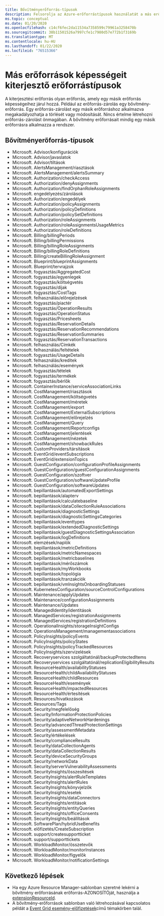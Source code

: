 ```yaml
---
title: Bővítményerőforrás-típusok
description: Felsorolja az Azure-erőforrástípusok használatát a más erőforrástípusok képességeinek bővítésére.
ms.topic: conceptual
ms.date: 01/20/2020
ms.openlocfilehash: c14cf6fec2da11534a7358599c79961a3258470b
ms.sourcegitcommit: 38b11501526a7997cfe1c7980d57e772b1f3169b
ms.translationtype: MT
ms.contentlocale: hu-HU
ms.lasthandoff: 01/22/2020
ms.locfileid: "76515366"
---
```

# <a name="resource-types-that-extend-capabilities-of-other-resources"></a>Más erőforrások képességeit kiterjesztő erőforrástípusok

A kiterjesztési erőforrás olyan erőforrás, amely egy másik erőforrás képességeihez járul hozzá. Például az erőforrás-zárolás egy bővítmény-erőforrás. Egy erőforrás-zárolást egy másik erőforráshoz alkalmazva megakadályozhatja a törlését vagy módosítását. Nincs értelme létrehozni erőforrás-zárolást önmagában. A bővítmény erőforrásait mindig egy másik erőforrásra alkalmazza a rendszer.

## <a name="extension-resource-types"></a>Bővítményerőforrás-típusok

- Microsoft. Advisor/konfigurációk
- Microsoft. Advisor/javaslatok
- Microsoft. Advisor/tiltások
- Microsoft. AlertsManagement/riasztások
- Microsoft. AlertsManagement/alertsSummary
- Microsoft. Authorization/checkAccess
- Microsoft. Authorization/denyAssignments
- Microsoft. Authorization/findOrphanRoleAssignments
- Microsoft. engedélyezés/zárolások
- Microsoft. Authorization/engedélyek
- Microsoft. Authorization/policyAssignments
- Microsoft. Authorization/policyDefinitions
- Microsoft. Authorization/policySetDefinitions
- Microsoft. Authorization/roleAssignments
- Microsoft. Authorization/roleAssignmentsUsageMetrics
- Microsoft. Authorization/roleDefinitions
- Microsoft. Billing/billingPeriods
- Microsoft. Billing/billingPermissions
- Microsoft. Billing/billingRoleAssignments
- Microsoft. Billing/billingRoleDefinitions
- Microsoft. Billing/createBillingRoleAssignment
- Microsoft. Blueprint/blueprintAssignments
- Microsoft. Blueprint/tervrajzok
- Microsoft. fogyasztás/AggregatedCost
- Microsoft. fogyasztás/egyenlegek
- Microsoft. fogyasztás/költségvetés
- Microsoft. fogyasztás/díjak
- Microsoft. fogyasztás/CostTags
- Microsoft. felhasználás/előrejelzések
- Microsoft. fogyasztás/piactér
- Microsoft. fogyasztás/OperationResults
- Microsoft. fogyasztás/OperationStatus
- Microsoft. fogyasztás/Pricesheets
- Microsoft. fogyasztás/ReservationDetails
- Microsoft. fogyasztás/ReservationRecommendations
- Microsoft. fogyasztás/ReservationSummaries
- Microsoft. fogyasztás/ReservationTransactions
- Microsoft. felhasználás/Címkék
- Microsoft. felhasználás/feltételek
- Microsoft. fogyasztás/UsageDetails
- Microsoft. felhasználás/kreditek
- Microsoft. felhasználás/események
- Microsoft. fogyasztás/tételek
- Microsoft. fogyasztás/termékek
- Microsoft. fogyasztás/bérlők
- Microsoft. ContainerInstance/serviceAssociationLinks
- Microsoft. CostManagement/riasztások
- Microsoft. CostManagement/költségvetés
- Microsoft. CostManagement/méretek
- Microsoft. CostManagement/export
- Microsoft. CostManagement/ExternalSubscriptions
- Microsoft. CostManagement/előrejelzés
- Microsoft. CostManagement/Query
- Microsoft. CostManagement/Reportconfigs
- Microsoft. CostManagement/jelentések
- Microsoft. CostManagement/nézetek
- Microsoft. CostManagement/showbackRules
- Microsoft. CustomProviders/társítások
- Microsoft. EventGrid/eventSubscriptions
- Microsoft. EventGrid/extensionTopics
- Microsoft. GuestConfiguration/configurationProfileAssignments
- Microsoft. GuestConfiguration/guestConfigurationAssignments
- Microsoft. GuestConfiguration/szoftver
- Microsoft. GuestConfiguration/softwareUpdateProfile
- Microsoft. GuestConfiguration/softwareUpdates
- Microsoft. bepillantások/automatedExportSettings
- Microsoft. bepillantások/alapterv
- Microsoft. bepillantások/calculatebaseline
- Microsoft. bepillantások/dataCollectionRuleAssociations
- Microsoft. bepillantások/diagnosticSettings
- Microsoft. bepillantások/diagnosticSettingsCategories
- Microsoft. bepillantások/eventtypes
- Microsoft. bepillantások/extendedDiagnosticSettings
- Microsoft. bepillantások/guestDiagnosticSettingsAssociation
- Microsoft. bepillantások/logDefinitions
- Microsoft. elemzések/naplók
- Microsoft. bepillantások/metricDefinitions
- Microsoft. bepillantások/metricNamespaces
- Microsoft. bepillantások/metricbaselines
- Microsoft. bepillantások/mérőszámok
- Microsoft. bepillantások/myWorkbooks
- Microsoft. bepillantások/topológia
- Microsoft. bepillantások/tranzakciók
- Microsoft. bepillantások/vmInsightsOnboardingStatuses
- Microsoft. KubernetesConfiguration/sourceControlConfigurations
- Microsoft. Maintenance/applyUpdates
- Microsoft. Maintenance/configurationAssignments
- Microsoft. Maintenance/Updates
- Microsoft. ManagedIdentity/identitások
- Microsoft. ManagedServices/registrationAssignments
- Microsoft. ManagedServices/registrationDefinitions
- Microsoft. OperationalInsights/storageInsightConfigs
- Microsoft. OperationsManagement/managementassociations
- Microsoft. PolicyInsights/policyEvents
- Microsoft. PolicyInsights/policyStates
- Microsoft. PolicyInsights/policyTrackedResources
- Microsoft. PolicyInsights/szervizelések
- Microsoft. Recoveryservices szolgáltatónál/backupProtectedItems
- Microsoft. Recoveryservices szolgáltatónál/replicationEligibilityResults  
- Microsoft. ResourceHealth/availabilityStatuses
- Microsoft. ResourceHealth/childAvailabilityStatuses
- Microsoft. ResourceHealth/childResources
- Microsoft. ResourceHealth/események
- Microsoft. ResourceHealth/impactedResources
- Microsoft. ResourceHealth/értesítések
- Microsoft. Resources/hivatkozások
- Microsoft. Resources/Tags
- Microsoft. Security/megfelelőség
- Microsoft. Security/InformationProtectionPolicies
- Microsoft. Security/adaptiveNetworkHardenings
- Microsoft. Security/advancedThreatProtectionSettings
- Microsoft. Security/assessmentMetadata
- Microsoft. Security/értékelések
- Microsoft. Security/complianceResults
- Microsoft. Security/dataCollectionAgents
- Microsoft. Security/dataCollectionResults
- Microsoft. Security/deviceSecurityGroups
- Microsoft. Security/networkData
- Microsoft. Security/serverVulnerabilityAssessments
- Microsoft. SecurityInsights/összesítések
- Microsoft. SecurityInsights/alertRuleTemplates
- Microsoft. SecurityInsights/alertRules
- Microsoft. SecurityInsights/könyvjelzők
- Microsoft. SecurityInsights/esetek
- Microsoft. SecurityInsights/dataConnectors
- Microsoft. SecurityInsights/entitások
- Microsoft. SecurityInsights/entityQueries
- Microsoft. SecurityInsights/officeConsents
- Microsoft. SecurityInsights/beállítások
- Microsoft. SoftwarePlan/hybridUseBenefits
- Microsoft. előfizetés/CreateSubscription
- Microsoft. support/createsupportticket
- Microsoft. support/supporttickets
- Microsoft. WorkloadMonitor/összetevők
- Microsoft. WorkloadMonitor/monitorInstances
- Microsoft. WorkloadMonitor/figyelők
- Microsoft. WorkloadMonitor/notificationSettings

## <a name="next-steps"></a>Következő lépések

- Ha egy Azure Resource Manager-sablonban szeretné lekérni a bővítmény erőforrásának erőforrás-AZONOSÍTÓját, használja a [extensionResourceId](../templates/template-functions-resource.md#extensionresourceid).
- A bővítmény-erőforrások sablonban való létrehozásával kapcsolatos példát a [Event Grid esemény-előfizetések](/azure/templates/microsoft.eventgrid/2019-06-01/eventsubscriptions)című témakörben talál.

